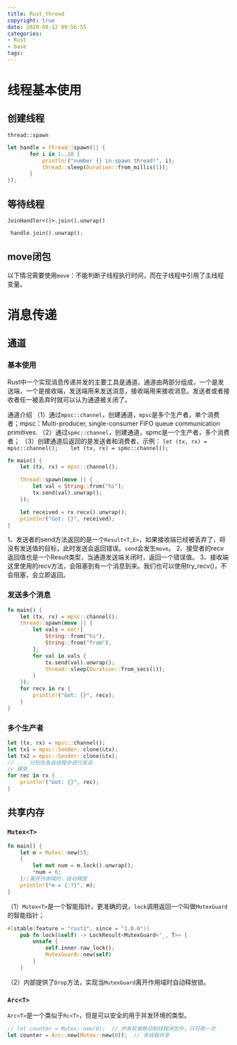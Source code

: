 ```yaml
---
title: Rust_thread
copyright: true
date: 2020-08-12 09:56:55
categories:
- Rust
- base
tags:
---
```


# 线程基本使用

## 创建线程

`thread::spawn`

<!-- more -->

```rust
let handle = thread::spawn(|| {
       for i in 1..10 {
           println!("number {} in spawn thread!", i);
           thread::sleep(Duration::from_millis(1));
       }
});
```

## 等待线程

`JoinHandler<()>.join().unwrap()`

```rust
 handle.join().unwrap();
```

## move闭包

以下情况需要使用`move`：不能判断子线程执行时间，而在子线程中引用了主线程变量。

# 消息传递

## 通道

### 基本使用

Rust中一个实现消息传递并发的主要工具是通道。通道由两部分组成，一个是发送端，一个是接收端，发送端用来发送消息，接收端用来接收消息。发送者或者接收者任一被丢弃时就可以认为通道被关闭了。

通道介绍
（1）通过`mpsc::channel`，创建通道，`mpsc`是多个生产者，单个消费者；mpsc：Multi-producer, single-consumer FIFO queue communication primitives.
（2）通过`spmc::channel`，创建通道，spmc是一个生产者，多个消费者；
（3）创建通道后返回的是发送者和消费者，示例：
`let (tx, rx) = mpsc::channel(); 	let (tx, rx) = spmc::channel();`

```rust
fn main() {
    let (tx, rx) = mpsc::channel();

    thread::spawn(move || {
        let val = String::from("hi");
        tx.send(val).unwrap();
    });

    let received = rx.recv().unwrap();
    println!("Got: {}", received);
}
```

1、发送者的send方法返回的是一个`Result<T,E>`，如果接收端已经被丢弃了，将没有发送值的目标，此时发送会返回错误。`send`会发生`move`。
2、接受者的recv返回值也是一个Result类型，当通道发送端关闭时，返回一个错误值。
3、接收端这里使用的recv方法，会阻塞到有一个消息到来。我们也可以使用try_recv()，不会阻塞，会立即返回。

### 发送多个消息

```rust
fn main() {
    let (tx, rx) = mpsc::channel();
    thread::spawn(move || {
        let vals = vec![
            String::from("hi"),
            String::from("from"),
        ];
        for val in vals {
            tx.send(val).unwrap();
            thread::sleep(Duration::from_secs(1));
        }
    });
    for recv in rx {
        println!("Got: {}", recv);
    }
}
```

### 多个生产者

```rust
let (tx, rx) = mpsc::channel();
let tx1 = mpsc::Sender::clone(&tx);
let tx2 = mpsc::Sender::clone(&tx);
// ... 分别在各自线程中进行发送
// 接受
for rec in rx {
    println!("Got: {}", rec);
}
```

## 共享内存

### `Mutex<T>`

```rust
fn main() {
    let m = Mutex::new(5);
    {
        let mut num = m.lock().unwrap();
        *num = 6;
    }//离开作用域时，自动释放
    println!("m = {:?}", m);
}
```

（1）`Mutex<T>`是一个智能指针，更准确的说，`lock`调用返回一个叫做`MutexGuard`的智能指针；

```rust
#[stable(feature = "rust1", since = "1.0.0")]
    pub fn lock(&self) -> LockResult<MutexGuard<'_, T>> {
        unsafe {
            self.inner.raw_lock();
            MutexGuard::new(self)
        }
    }
```

（2）内部提供了`Drop`方法，实现当`MutexGuard`离开作用域时自动释放锁。

### `Arc<T>`

`Arc<T>`是一个类似于`Rc<T>`，但是可以安全的用于并发环境的类型。

```rust
// let counter = Mutex::new(0);  // 所有权被移动到线程闭包中，只可用一次
let counter = Arc::new(Mutex::new(0));	// 多线程共享
```

